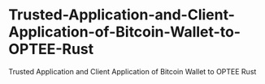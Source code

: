 # Trusted-Application-and-Client-Application-of-Bitcoin-Wallet-to-OPTEE-Rust
Trusted Application and Client Application of Bitcoin Wallet to OPTEE Rust
